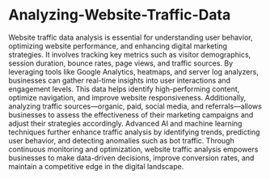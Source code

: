 # Analyzing-Website-Traffic-Data
Website traffic data analysis is essential for understanding user behavior, optimizing website performance, and enhancing digital marketing strategies. It involves tracking key metrics such as visitor demographics, session duration, bounce rates, page views, and traffic sources. By leveraging tools like Google Analytics, heatmaps, and server log analyzers, businesses can gather real-time insights into user interactions and engagement levels. This data helps identify high-performing content, optimize navigation, and improve website responsiveness. Additionally, analyzing traffic sources—organic, paid, social media, and referrals—allows businesses to assess the effectiveness of their marketing campaigns and adjust their strategies accordingly. Advanced AI and machine learning techniques further enhance traffic analysis by identifying trends, predicting user behavior, and detecting anomalies such as bot traffic. Through continuous monitoring and optimization, website traffic analysis empowers businesses to make data-driven decisions, improve conversion rates, and maintain a competitive edge in the digital landscape.
